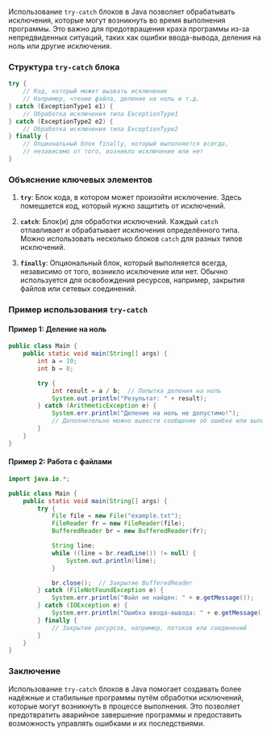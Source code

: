 Использование `try-catch` блоков в Java позволяет обрабатывать исключения, которые могут возникнуть во время выполнения программы. Это важно для предотвращения краха программы из-за непредвиденных ситуаций, таких как ошибки ввода-вывода, деления на ноль или другие исключения.

### Структура `try-catch` блока

```java
try {
    // Код, который может вызвать исключение
    // Например, чтение файла, деление на ноль и т.д.
} catch (ExceptionType1 e1) {
    // Обработка исключения типа ExceptionType1
} catch (ExceptionType2 e2) {
    // Обработка исключения типа ExceptionType2
} finally {
    // Опциональный блок finally, который выполняется всегда,
    // независимо от того, возникло исключение или нет
}
```

### Объяснение ключевых элементов

1. **`try`**: Блок кода, в котором может произойти исключение. Здесь помещается код, который нужно защитить от исключений.
   
2. **`catch`**: Блок(и) для обработки исключений. Каждый `catch` отлавливает и обрабатывает исключения определённого типа. Можно использовать несколько блоков `catch` для разных типов исключений.

3. **`finally`**: Опциональный блок, который выполняется всегда, независимо от того, возникло исключение или нет. Обычно используется для освобождения ресурсов, например, закрытия файлов или сетевых соединений.

### Пример использования `try-catch`

#### Пример 1: Деление на ноль

```java
public class Main {
    public static void main(String[] args) {
        int a = 10;
        int b = 0;

        try {
            int result = a / b;  // Попытка деления на ноль
            System.out.println("Результат: " + result);
        } catch (ArithmeticException e) {
            System.err.println("Деление на ноль не допустимо!");
            // Дополнительно можно вывести сообщение об ошибке или выполнить другие действия
        }
    }
}
```

#### Пример 2: Работа с файлами

```java
import java.io.*;

public class Main {
    public static void main(String[] args) {
        try {
            File file = new File("example.txt");
            FileReader fr = new FileReader(file);
            BufferedReader br = new BufferedReader(fr);

            String line;
            while ((line = br.readLine()) != null) {
                System.out.println(line);
            }

            br.close();  // Закрытие BufferedReader
        } catch (FileNotFoundException e) {
            System.err.println("Файл не найден: " + e.getMessage());
        } catch (IOException e) {
            System.err.println("Ошибка ввода-вывода: " + e.getMessage());
        } finally {
            // Закрытие ресурсов, например, потоков или соединений
        }
    }
}
```

### Заключение

Использование `try-catch` блоков в Java помогает создавать более надёжные и стабильные программы путём обработки исключений, которые могут возникнуть в процессе выполнения. Это позволяет предотвратить аварийное завершение программы и предоставить возможность управлять ошибками и их последствиями.